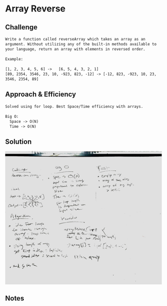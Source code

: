 # Array Reverse

## Challenge

    Write a function called reverseArray which takes an array as an argument. Without utilizing any of the built-in methods available to your language, return an array with elements in reversed order.

    Example:

    [1, 2, 3, 4, 5, 6] ->	[6, 5, 4, 3, 2, 1]
    [89, 2354, 3546, 23, 10, -923, 823, -12] ->	[-12, 823, -923, 10, 23, 3546, 2354, 89]

## Approach & Efficiency

    Solved using for loop. Best Space/Time efficiency with arrays.

    Big O:
      Space -> O(N)
      Time -> O(N)

## Solution

![Image](../assets/reverse.jpg)

## Notes